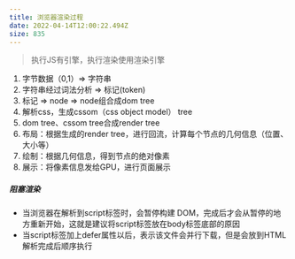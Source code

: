 ```yaml
---
title: 浏览器渲染过程
date: 2022-04-14T12:00:22.494Z
size: 835
---
```

> 执行JS有引擎，执行渲染使用渲染引擎

1. 字节数据（0,1）=>  字符串
1. 字符串经过词法分析   =>  标记(token)
1. 标记 => node => node组合成dom tree
4. 解析css，生成cssom（css object model） tree
5. dom tree、cssom tree合成render tree
6. 布局：根据生成的render tree，进行回流，计算每个节点的几何信息（位置、大小等）
7. 绘制：根据几何信息，得到节点的绝对像素
8. 展示：将像素信息发给GPU，进行页面展示

##### 阻塞渲染

- 当浏览器在解析到script标签时，会暂停构建 DOM，完成后才会从暂停的地方重新开始，这就是建议将script标签放在body标签底部的原因
- 当script标签加上defer属性以后，表示该文件会并行下载，但是会放到HTML解析完成后顺序执行
